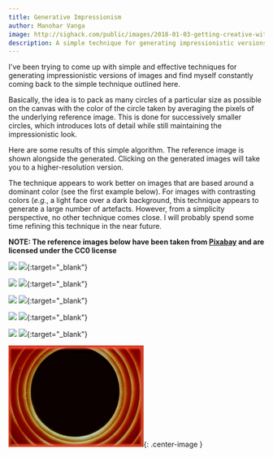 ```yaml
---
title: Generative Impressionism
author: Manohar Vanga
image: http://sighack.com/public/images/2018-01-03-getting-creative-with-perlin-noise-fields/example-4.png
description: A simple technique for generating impressionistic versions of photographs.
---
```


I've been trying to come up with simple and effective techniques for generating
impressionistic versions of images and find myself constantly coming back to
the simple technique outlined here.

Basically, the idea is to pack as many circles of a particular size as
possible on the canvas with the color of the circle taken by averaging the pixels
of the underlying reference image. This is done for successively smaller circles,
which introduces lots of detail while still maintaining the impressionistic look.

Here are some results of this simple algorithm. The reference image
is shown alongside the generated. Clicking on the generated images will take
you to a higher-resolution version.

The technique appears to work better on images that are based around a dominant
color (see the first example below). For images with contrasting colors (_e.g._,
a light face over a dark background, this technique appears to generate a large
number of artefacts. However, from a simplicity perspective, no other technique
comes close. I will probably spend some time refining this technique in the
near future.

**NOTE: The reference images below have been taken from [Pixabay](https://pixabay.com/)
and are licensed under the CC0 license**

![](/public/images/2018-01-26-generative-impressionism/example1.jpg)
[![](/public/images/2018-01-26-generative-impressionism/example1.png)](/public/images/2018-01-26-generative-impressionism/example1.png){:target="_blank"}

![](/public/images/2018-01-26-generative-impressionism/example2.jpg)
[![](/public/images/2018-01-26-generative-impressionism/example2.png)](/public/images/2018-01-26-generative-impressionism/example2.png){:target="_blank"}

![](/public/images/2018-01-26-generative-impressionism/example3.jpg)
[![](/public/images/2018-01-26-generative-impressionism/example3.png)](/public/images/2018-01-26-generative-impressionism/example3.png){:target="_blank"}

![](/public/images/2018-01-26-generative-impressionism/example4.jpg)
[![](/public/images/2018-01-26-generative-impressionism/example4.png)](/public/images/2018-01-26-generative-impressionism/example4.png){:target="_blank"}

![](/public/images/2018-01-26-generative-impressionism/example5.jpg)
[![](/public/images/2018-01-26-generative-impressionism/example5.png)](/public/images/2018-01-26-generative-impressionism/example5.png){:target="_blank"}

![](/public/images/end.gif){: .center-image }
